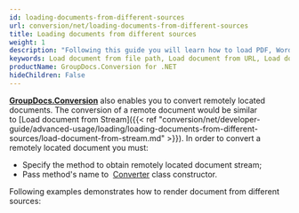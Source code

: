 ```yaml
---
id: loading-documents-from-different-sources
url: conversion/net/loading-documents-from-different-sources
title: Loading documents from different sources
weight: 1
description: "Following this guide you will learn how to load PDF, Word, Excel, PowerPoint documents by local file path, stream or URL for further processing with GroupDocs.Conversion for .NET API."
keywords: Load document from file path, Load document from URL, Load document from stream
productName: GroupDocs.Conversion for .NET
hideChildren: False
---
```

[**GroupDocs.Conversion**](https://products.groupdocs.com/conversion/net) also enables you to convert remotely located documents. The conversion of a remote document would be similar to [Load document from Stream]({{< ref "conversion/net/developer-guide/advanced-usage/loading/loading-documents-from-different-sources/load-document-from-stream.md" >}}). In order to convert a remotely located document you must:
*   Specify the method to obtain remotely located document stream; 
*   Pass method's name to  [Converter](https://apireference.groupdocs.com/net/conversion/groupdocs.conversion/converter) class constructor.

Following examples demonstrates how to render document from different sources:
